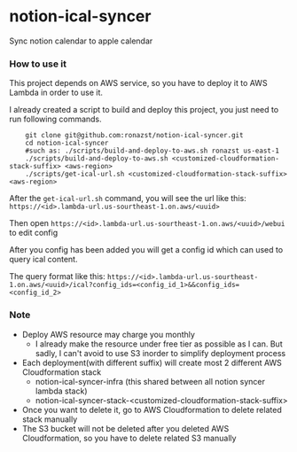 # notion-ical-syncer
Sync notion calendar to apple calendar

### How to use it

This project depends on AWS service, so you have to deploy it to AWS Lambda in order to use it.

I already created a script to build and deploy this project, you just need to run following commands.

```shell
    git clone git@github.com:ronazst/notion-ical-syncer.git
    cd notion-ical-syncer
    #such as: ./scripts/build-and-deploy-to-aws.sh ronazst us-east-1
    ./scripts/build-and-deploy-to-aws.sh <customized-cloudformation-stack-suffix> <aws-region>
    ./scripts/get-ical-url.sh <customized-cloudformation-stack-suffix> <aws-region>
```

After the `get-ical-url.sh` command, you will see the url like this: `https://<id>.lambda-url.us-sourtheast-1.on.aws/<uuid>`

Then open `https://<id>.lambda-url.us-sourtheast-1.on.aws/<uuid>/webui` to edit config

After you config has been added you will get a config id which can used to query ical content.

The query format like this: `https://<id>.lambda-url.us-sourtheast-1.on.aws/<uuid>/ical?config_ids=<config_id_1>&&config_ids=<config_id_2>`

### Note

* Deploy AWS resource may charge you monthly
  * I already make the resource under free tier as possible as I can. But sadly, I can't avoid to use S3 inorder to simplify deployment process
* Each deployment(with different suffix) will create most 2 different AWS Cloudformation stack
  * notion-ical-syncer-infra (this shared between all notion syncer lambda stack)
  * notion-ical-syncer-stack-\<customized-cloudformation-stack-suffix\>
* Once you want to delete it, go to AWS Cloudformation to delete related stack manually
* The S3 bucket will not be deleted after you deleted AWS Cloudformation, so you have to delete related S3 manually